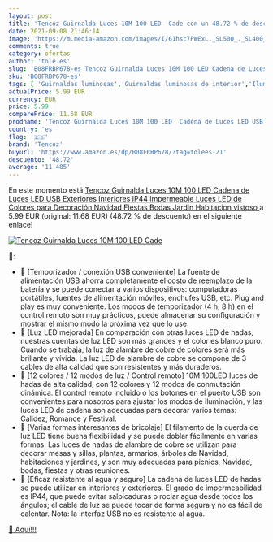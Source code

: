 ```yaml
---
layout: post
title: 'Tencoz Guirnalda Luces 10M 100 LED  Cade con un 48.72 % de descuento'
date: 2021-09-08 21:46:14
image: 'https://m.media-amazon.com/images/I/61hsc7PWExL._SL500_._SL400_.jpg'
comments: true
category: ofertas
author: 'tole.es'
slug: 'B08FRBP678-es Tencoz Guirnalda Luces 10M 100 LED Cadena de Luces LED USB...'
sku: 'B08FRBP678-es'
tags: [ 'Guirnaldas luminosas','Guirnaldas luminosas de interior','Iluminación','navidad','tencoz', ]
actualPrice: 5.99 EUR
currency: EUR
price: 5.99
comparePrice: 11.68 EUR
prodname: 'Tencoz Guirnalda Luces 10M 100 LED  Cadena de Luces LED USB Exteriores Interiores IP44 impermeable  Luces LED de Colores para Decoración Navidad Fiestas Bodas Jardin Habitacion vistoso '
country: 'es'
flag: '🇪🇸'
brand: 'Tencoz'
buyurl: 'https://www.amazon.es/dp/B08FRBP678/?tag=tolees-21'
descuento: '48.72'
average: '11.485'
---
```


En este momento está [Tencoz Guirnalda Luces 10M 100 LED  Cadena de Luces LED USB Exteriores Interiores IP44 impermeable  Luces LED de Colores para Decoración Navidad Fiestas Bodas Jardin Habitacion vistoso ](https://www.amazon.es/dp/B08FRBP678/?tag=tolees-21) a 5.99 EUR (original: 11.68 EUR) (48.72 %  de descuento) en el siguiente enlace!

[![Tencoz Guirnalda Luces 10M 100 LED  Cade](https://m.media-amazon.com/images/I/61hsc7PWExL._SL500_._SL400_.jpg)](https://www.amazon.es/dp/B08FRBP678/?tag=tolees-21)

🔎:

- 🎄 [Temporizador / conexión USB conveniente] La fuente de alimentación USB ahorra completamente el costo de reemplazo de la batería y se puede conectar a varios dispositivos: computadoras portátiles, fuentes de alimentación móviles, enchufes USB, etc. Plug and play es muy conveniente. Los modos de temporizador (4 h, 8 h) en el control remoto son muy prácticos, puede almacenar su configuración y mostrar el mismo modo la próxima vez que lo use.
- 🎄 [Luz LED mejorada] En comparación con otras luces LED de hadas, nuestras cuentas de luz LED son más grandes y el color es blanco puro. Cuando se trabaja, la luz de alambre de cobre de colores será más brillante y vívida. La luz LED de alambre de cobre se compone de 3 cables de alta calidad que son resistentes y más duraderos.
- 🎄 [12 colores / 12 modos de luz / Control remoto] 10M 100LED luces de hadas de alta calidad, con 12 colores y 12 modos de conmutación dinámica. El control remoto incluido o los botones en el puerto USB son convenientes para nosotros para ajustar los modos de iluminación, y las luces LED de cadena son adecuadas para decorar varios temas: Calidez, Romance y Festival.
- 🎄 [Varias formas interesantes de bricolaje] El filamento de la cuerda de luz LED tiene buena flexibilidad y se puede doblar fácilmente en varias formas. Las luces de hadas de alambre de cobre se utilizan para decorar mesas y sillas, plantas, armarios, árboles de Navidad, habitaciones y jardines, y son muy adecuadas para picnics, Navidad, bodas, fiestas y otras reuniones.
- 🎄 [Eficaz resistente al agua y seguro] La cadena de luces LED de hadas se puede utilizar en interiores y exteriores. El grado de impermeabilidad es IP44, que puede evitar salpicaduras o rociar agua desde todos los ángulos; el cable de luz se puede tocar de forma segura y no es fácil de calentar. Nota: la interfaz USB no es resistente al agua.

[🛒 Aquí!!!](https://www.amazon.es/dp/B08FRBP678/?tag=tolees-21)
